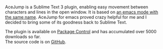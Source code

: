 AceJump is a Sublime Text 3 plugin, enabling easy movement between characters and lines in the open window. It is based on [an emacs mode with the same name](https://www.emacswiki.org/emacs/AceJump). AceJump for emacs proved crazy helpful for me and I decided to bring some of its goodness back to Sublime Text.

The plugin is available on [Package Control](https://packagecontrol.io/packages/AceJump) and has accumulated over 5000 downloads so far.  
The source code is on [GitHub](https://github.com/ice9js/ace-jump-sublime).
